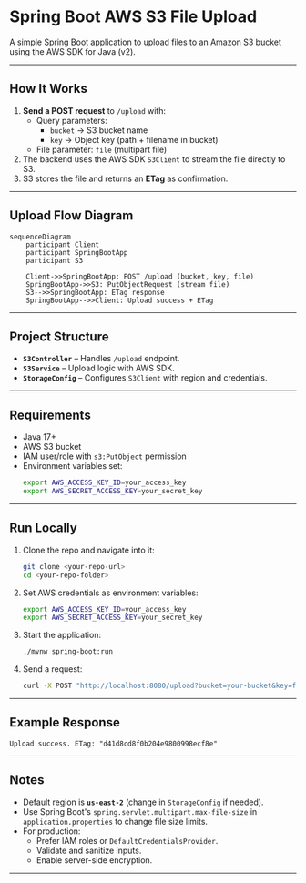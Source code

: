 # Spring Boot AWS S3 File Upload

A simple Spring Boot application to upload files to an Amazon S3 bucket using the AWS SDK for Java (v2).

---

## How It Works

1. **Send a POST request** to `/upload` with:
   - Query parameters:
     - `bucket` → S3 bucket name
     - `key` → Object key (path + filename in bucket)
   - File parameter: `file` (multipart file)
2. The backend uses the AWS SDK `S3Client` to stream the file directly to S3.
3. S3 stores the file and returns an **ETag** as confirmation.

---

## Upload Flow Diagram

```mermaid
sequenceDiagram
    participant Client
    participant SpringBootApp
    participant S3

    Client->>SpringBootApp: POST /upload (bucket, key, file)
    SpringBootApp->>S3: PutObjectRequest (stream file)
    S3-->>SpringBootApp: ETag response
    SpringBootApp-->>Client: Upload success + ETag
```

---

## Project Structure

- **`S3Controller`** – Handles `/upload` endpoint.
- **`S3Service`** – Upload logic with AWS SDK.
- **`StorageConfig`** – Configures `S3Client` with region and credentials.

---

## Requirements

- Java 17+
- AWS S3 bucket
- IAM user/role with `s3:PutObject` permission
- Environment variables set:
  ```bash
  export AWS_ACCESS_KEY_ID=your_access_key
  export AWS_SECRET_ACCESS_KEY=your_secret_key
  ```

---

## Run Locally

1. Clone the repo and navigate into it:
   ```bash
   git clone <your-repo-url>
   cd <your-repo-folder>
   ```
2. Set AWS credentials as environment variables:
   ```bash
   export AWS_ACCESS_KEY_ID=your_access_key
   export AWS_SECRET_ACCESS_KEY=your_secret_key
   ```
3. Start the application:
   ```bash
   ./mvnw spring-boot:run
   ```
4. Send a request:
   ```bash
   curl -X POST "http://localhost:8080/upload?bucket=your-bucket&key=folder/file.txt"         -F "file=@/path/to/local/file.txt"
   ```

---

## Example Response

```
Upload success. ETag: "d41d8cd8f0b204e9800998ecf8e"
```

---

## Notes

- Default region is **`us-east-2`** (change in `StorageConfig` if needed).
- Use Spring Boot's `spring.servlet.multipart.max-file-size` in `application.properties` to change file size limits.
- For production:
  - Prefer IAM roles or `DefaultCredentialsProvider`.
  - Validate and sanitize inputs.
  - Enable server-side encryption.

---
